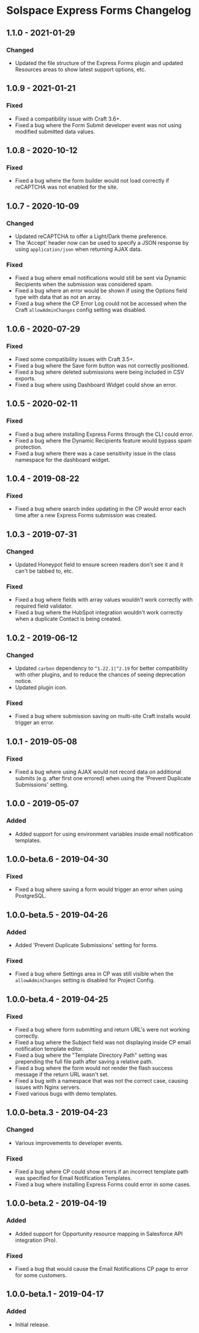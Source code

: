# Solspace Express Forms Changelog

## 1.1.0 - 2021-01-29

### Changed
- Updated the file structure of the Express Forms plugin and updated Resources areas to show latest support options, etc.

## 1.0.9 - 2021-01-21

### Fixed

- Fixed a compatibility issue with Craft 3.6+.
- Fixed a bug where the Form Submit developer event was not using modified submitted data values.

## 1.0.8 - 2020-10-12

### Fixed

- Fixed a bug where the form builder would not load correctly if reCAPTCHA was not enabled for the site.

## 1.0.7 - 2020-10-09

### Changed

- Updated reCAPTCHA to offer a Light/Dark theme preference.
- The 'Accept' header now can be used to specify a JSON response by using `application/json` when returning AJAX data.

### Fixed

- Fixed a bug where email notifications would still be sent via Dynamic Recipients when the submission was considered spam.
- Fixed a bug where an error would be shown if using the Options field type with data that as not an array.
- Fixed a bug where the CP Error Log could not be accessed when the Craft `allowAdminChanges` config setting was disabled.

## 1.0.6 - 2020-07-29

### Fixed

- Fixed some compatibility issues with Craft 3.5+.
- Fixed a bug where the Save form button was not correctly positioned.
- Fixed a bug where deleted submissions were being included in CSV exports.
- Fixed a bug where using Dashboard Widget could show an error.

## 1.0.5 - 2020-02-11

### Fixed

- Fixed a bug where installing Express Forms through the CLI could error.
- Fixed a bug where the Dynamic Recipients feature would bypass spam protection.
- Fixed a bug where there was a case sensitivity issue in the class namespace for the dashboard widget.

## 1.0.4 - 2019-08-22

### Fixed

- Fixed a bug where search index updating in the CP would error each time after a new Express Forms submission was created.

## 1.0.3 - 2019-07-31

### Changed

- Updated Honeypot field to ensure screen readers don't see it and it can't be tabbed to, etc.

### Fixed

- Fixed a bug where fields with array values wouldn't work correctly with required field validator.
- Fixed a bug where the HubSpot integration wouldn't work correctly when a duplicate Contact is being created.

## 1.0.2 - 2019-06-12

### Changed

- Updated `carbon` dependency to `^1.22.1|^2.19` for better compatibility with other plugins, and to reduce the chances of seeing deprecation notice.
- Updated plugin icon.

### Fixed

- Fixed a bug where submission saving on multi-site Craft installs would trigger an error.

## 1.0.1 - 2019-05-08

### Fixed

- Fixed a bug where using AJAX would not record data on additional submits (e.g. after first one errored) when using the 'Prevent Duplicate Submissions' setting.

## 1.0.0 - 2019-05-07

### Added

- Added support for using environment variables inside email notification templates.

## 1.0.0-beta.6 - 2019-04-30

### Fixed

- Fixed a bug where saving a form would trigger an error when using PostgreSQL.

## 1.0.0-beta.5 - 2019-04-26

### Added

- Added 'Prevent Duplicate Submissions' setting for forms.

### Fixed

- Fixed a bug where Settings area in CP was still visible when the `allowAdminChanges` setting is disabled for Project Config.

## 1.0.0-beta.4 - 2019-04-25

### Fixed

- Fixed a bug where form submitting and return URL's were not working correctly.
- Fixed a bug where the Subject field was not displaying inside CP email notification template editor.
- Fixed a bug where the "Template Directory Path" setting was prepending the full file path after saving a relative path.
- Fixed a bug where the form would not render the flash success message if the return URL wasn't set.
- Fixed a bug with a namespace that was not the correct case, causing issues with Nginx servers.
- Fixed various bugs with demo templates.

## 1.0.0-beta.3 - 2019-04-23

### Changed

- Various improvements to developer events.

### Fixed

- Fixed a bug where CP could show errors if an incorrect template path was specified for Email Notification Templates.
- Fixed a bug where installing Express Forms could error in some cases.

## 1.0.0-beta.2 - 2019-04-19

### Added

- Added support for Opportunity resource mapping in Salesforce API integration (Pro).

### Fixed

- Fixed a bug that would cause the Email Notifications CP page to error for some customers.

## 1.0.0-beta.1 - 2019-04-17

### Added

- Initial release.
